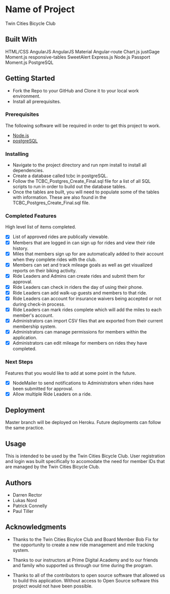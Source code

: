 # Name of Project

Twin Cities Bicycle Club

## Built With

HTML/CSS
AngularJS
AngularJS Material
Angular-route
Chart.js
justGage
Moment.js
responsive-tables
SweetAlert
Express.js
Node.js
Passport
Moment.js
PostgreSQL

## Getting Started

- Fork the Repo to your GitHub and Clone it to your local work environment.  
- Install all prerequisites.

### Prerequisites

The following software will be required in order to get this project to work.

- [Node.js](https://nodejs.org/en/)
- [postgreSQL](https://www.postgresql.org/download/)



### Installing

- Navigate to the project directory and run npm install to install all dependencies.
- Create a database called tcbc in postgreSQL.
- Follow the TCBC_Postgres_Create_Final.sql file for a list of all SQL scripts to run in order to build out the database tables.
- Once the tables are built, you will need to populate some of the tables with information. These are also found in the TCBC_Postgres_Create_Final.sql file. 



### Completed Features

High level list of items completed.

- [x] List of approved rides are publically viewable.
- [x] Members that are logged in can sign up for rides and view their ride history.
- [x] Miles that members sign up for are automatically added to their account when they complete rides with the club. 
- [x] Members can set and track mileage goals as well as get visualized reports on their biking activity.
- [x] Ride Leaders and Admins can create rides and submit them for approval.
- [x] Ride Leaders can check in riders the day of using their phone.  
- [x] Ride Leaders can add walk-up guests and members to that ride.
- [x] Ride Leaders can account for insurance waivers being accepted or not during check-in process.
- [x] Ride Leaders can mark rides complete which will add the miles to each member's account.
- [x] Administrators can import CSV files that are exported from their current membership system.
- [x] Administrators can manage permissions for members within the application.
- [x] Administrators can edit mileage for members on rides they have completed.

### Next Steps

Features that you would like to add at some point in the future.

- [x] NodeMailer to send notifications to Administrators when rides have been submitted for approval.
- [x] Allow multiple Ride Leaders on a ride.

## Deployment

Master branch will be deployed on Heroku.  Future deployments can follow the same practice. 

## Usage

This is intended to be used by the Twin Cities Bicycle Club. User registration and login was built specifically to accomodate the need for member IDs that are managed by the Twin Cities Bicycle Club.

## Authors
* Darren Rector
* Lukas Nord
* Patrick Connelly
* Paul Tiller


## Acknowledgments

* Thanks to the Twin Cities Bicylce Club and Board Member Bob Fix for the opportunity to create a new ride management and mile tracking system.

* Thanks to our instructors at Prime Digital Academy and to our friends and family who supported us through our time during the program.

* Thanks to all of the contributors to open source software that allowed us to build this application. Without access to Open Source software this project would not have been possible. 


